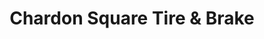 ---
title: "Chardon Square Tire & Brake"
url: /chardon/chardon-square-tire-and-brake/
shop: car repair
---